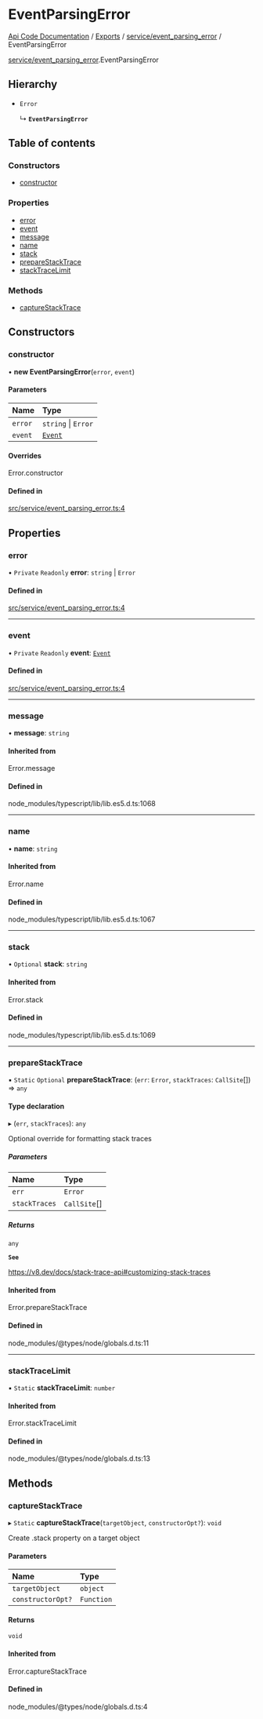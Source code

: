 # EventParsingError
 
[Api Code Documentation](../README.md) / [Exports](../modules.md) / [service/event\_parsing\_error](../modules/service_event_parsing_error.md) / EventParsingError

[service/event\_parsing\_error](../modules/service_event_parsing_error.md).EventParsingError

## Hierarchy

- `Error`

  ↳ **`EventParsingError`**

## Table of contents

### Constructors

- [constructor](service_event_parsing_error.EventParsingError.md#constructor)

### Properties

- [error](service_event_parsing_error.EventParsingError.md#error)
- [event](service_event_parsing_error.EventParsingError.md#event)
- [message](service_event_parsing_error.EventParsingError.md#message)
- [name](service_event_parsing_error.EventParsingError.md#name)
- [stack](service_event_parsing_error.EventParsingError.md#stack)
- [prepareStackTrace](service_event_parsing_error.EventParsingError.md#preparestacktrace)
- [stackTraceLimit](service_event_parsing_error.EventParsingError.md#stacktracelimit)

### Methods

- [captureStackTrace](service_event_parsing_error.EventParsingError.md#capturestacktrace)

## Constructors

### constructor

• **new EventParsingError**(`error`, `event`)

#### Parameters

| Name | Type |
| :------ | :------ |
| `error` | `string` \| `Error` |
| `event` | [`Event`](../interfaces/service_event.Event.md) |

#### Overrides

Error.constructor

#### Defined in

[src/service/event_parsing_error.ts:4](https://github.com/openkfw/TruBudget/blob/3cf6626/api/src/service/event_parsing_error.ts#L4)

## Properties

### error

• `Private` `Readonly` **error**: `string` \| `Error`

#### Defined in

[src/service/event_parsing_error.ts:4](https://github.com/openkfw/TruBudget/blob/3cf6626/api/src/service/event_parsing_error.ts#L4)

___

### event

• `Private` `Readonly` **event**: [`Event`](../interfaces/service_event.Event.md)

#### Defined in

[src/service/event_parsing_error.ts:4](https://github.com/openkfw/TruBudget/blob/3cf6626/api/src/service/event_parsing_error.ts#L4)

___

### message

• **message**: `string`

#### Inherited from

Error.message

#### Defined in

node_modules/typescript/lib/lib.es5.d.ts:1068

___

### name

• **name**: `string`

#### Inherited from

Error.name

#### Defined in

node_modules/typescript/lib/lib.es5.d.ts:1067

___

### stack

• `Optional` **stack**: `string`

#### Inherited from

Error.stack

#### Defined in

node_modules/typescript/lib/lib.es5.d.ts:1069

___

### prepareStackTrace

▪ `Static` `Optional` **prepareStackTrace**: (`err`: `Error`, `stackTraces`: `CallSite`[]) => `any`

#### Type declaration

▸ (`err`, `stackTraces`): `any`

Optional override for formatting stack traces

##### Parameters

| Name | Type |
| :------ | :------ |
| `err` | `Error` |
| `stackTraces` | `CallSite`[] |

##### Returns

`any`

**`See`**

https://v8.dev/docs/stack-trace-api#customizing-stack-traces

#### Inherited from

Error.prepareStackTrace

#### Defined in

node_modules/@types/node/globals.d.ts:11

___

### stackTraceLimit

▪ `Static` **stackTraceLimit**: `number`

#### Inherited from

Error.stackTraceLimit

#### Defined in

node_modules/@types/node/globals.d.ts:13

## Methods

### captureStackTrace

▸ `Static` **captureStackTrace**(`targetObject`, `constructorOpt?`): `void`

Create .stack property on a target object

#### Parameters

| Name | Type |
| :------ | :------ |
| `targetObject` | `object` |
| `constructorOpt?` | `Function` |

#### Returns

`void`

#### Inherited from

Error.captureStackTrace

#### Defined in

node_modules/@types/node/globals.d.ts:4
